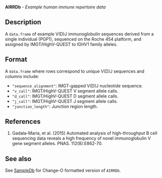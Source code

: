 **AIRRDb** - *Example human immune repertoire data*

Description
--------------------

A `data.frame` of example V(D)J immunoglobulin sequences derived from a
single individual (PGP1), sequenced on the Roche 454 platform, and assigned by
IMGT/HighV-QUEST to IGHV1 family alleles.






Format
-------------------

A `data.frame` where rows correspond to unique V(D)J sequences and
columns include:

+  `"sequence_alignment"`: IMGT-gapped V(D)J nucleotide sequence.
+  `"v_call"`: IMGT/HighV-QUEST V segment allele calls.
+  `"d_call"`: IMGT/HighV-QUEST D segment allele calls.
+  `"j_call"`: IMGT/HighV-QUEST J segment allele calls.
+  `"junction_length"`: Junction region length.



References
-------------------


1.  Gadala-Maria, et al. (2015) Automated analysis of high-throughput B cell
sequencing data reveals a high frequency of novel immunoglobulin V gene
segment alleles. PNAS. 112(8):E862-70.





See also
-------------------

See [SampleDb](SampleDb.md) for Change-O formatted version of `AIRRDb`.






